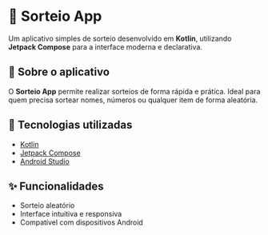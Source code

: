 # 🎲 Sorteio App

Um aplicativo simples de sorteio desenvolvido em **Kotlin**, utilizando **Jetpack Compose** para a interface moderna e declarativa.

## 📱 Sobre o aplicativo

O **Sorteio App** permite realizar sorteios de forma rápida e prática. Ideal para quem precisa sortear nomes, números ou qualquer item de forma aleatória.

## 🚀 Tecnologias utilizadas

- [Kotlin](https://kotlinlang.org/)
- [Jetpack Compose](https://developer.android.com/jetpack/compose)
- [Android Studio](https://developer.android.com/studio)

## ✨ Funcionalidades

- Sorteio aleatório
- Interface intuitiva e responsiva
- Compatível com dispositivos Android
